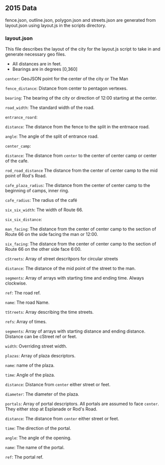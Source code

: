 ## 2015 Data

fence.json, outline.json, polygon.json and streets.json are generated from layout.json using layout.js in the scripts directory.


### layout.json

This file describes the layout of the city for the layout.js script to take in and generate necessary geo files.

- All distances are in feet.
- Bearings are in degrees [0,360]

`center`: GeoJSON point for the center of the city or The Man

`fence_distance`: Distance from center to pentagon vertexes.

`bearing`: The bearing of the city or direction of 12:00 starting at the center.

`road_width`: The standard width of the road.

`entrance_roard`:
	
`distance`: The distance from the fence to the split in the entrnace road.

`angle`: The angle of the split of entrance road.

`center_camp`:

`distance`: The distance from `center` to the center of center camp or center of the cafe.

`rod_road_distance` The distance from the center of center camp to the mid point of Rod's Road.

`cafe_plaza_radius`: The distance from the center of center camp to the beginning of camps, inner ring.

`cafe_radius`: The radius of the café

`six_six_width`: The width of Route 66.

`six_six_distance`:

`man_facing`: The distance from the center of center camp to the section of Route 66 on the side facing the man or 12:00.

`six_facing`: The distance from the center of center camp to the section of Route 66 on the other side face 6:00.

`cStreets`: Array of street descritpors for circular streets

`distance`: The distance of the mid point of the street to the man.

`segments`: Array of arrays with starting time and ending time. Always clockwise.

`ref`: The road ref.

`name`: The road Name.

`tStreets`: Array describing the time streets.

`refs`: Array of times.

`segments`: Array of arrays with starting distance and ending distance. Distance can be cStreet ref or feet.

`width`: Overriding street width.

`plazas`: Array of plaza descriptors.

`name`: name of the plaza.

`time`: Angle of the plaza.

`distance`: Distance from `center` either street or feet.

`diameter`: The diameter of the plaza.

`portals`: Array of portal descriptors. All portals are assumed to face `center`. They either stop at Esplanade or Rod's Road.

`distance`: The distance from `center` either street or feet.

`time`: The direction of the portal. 

`angle`: The angle of the opening.

`name`: The name of the portal.

`ref`: The portal ref.